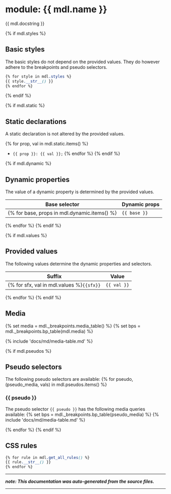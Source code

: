 # module: {{ mdl.name }}
{{ mdl.docstring }}

{% if mdl.styles %}
## Basic styles

The basic styles do not depend on the provided values.
They do however adhere to the breakpoints and pseudo selectors.

```css
{% for style in mdl.styles %}
{{ style.__str__() }}
{% endfor %}
```
{% endif %}


{% if mdl.static %}
## Static declarations
A static declaration is not altered by the provided values.

{% for prop, val in mdl.static.items() %}
+ `{{ prop }}: {{ val }};`
{% endfor %}
{% endif %}

{% if mdl.dynamic %}
## Dynamic properties
The value of a dynamic property is determined by the provided values.

| Base selector | Dynamic props |
| ------------- | ------------- |
{% for base, props in mdl.dynamic.items() %}| `{{ base }}` |{% for prop in props %}`{{ prop }}`{{ ", " if not loop.last }}|{% endfor %}
{% endfor %}
{% endif %}


{% if mdl.values %}
## Provided values
The following values determine the dynamic properties and selectors.

Suffix  | Value
--------- | ---------
{% for sfx, val in mdl.values %}`{{sfx}}` | `{{ val }}`
{% endfor %}
{% endif %}


## Media
{% set media = mdl._breakpoints.media_table() %}
{% set bps = mdl._breakpoints.bp_table(mdl.media) %}

{% include 'docs/md/media-table.md' %}


{% if mdl.pseudos %}
## Pseudo selectors
The following pseudo selectors are available:
{% for pseudo, (pseudo_media, vals) in mdl.pseudos.items() %}
### {{ pseudo }}
The pseudo selector `{{ pseudo }}` has the following media queries available:
{% set bps = mdl._breakpoints.bp_table(pseudo_media) %}
{% include 'docs/md/media-table.md' %}

{% endfor %}
{% endif %}


## CSS rules
```css
{% for rule in mdl.get_all_rules() %}
{{ rule.__str__() }}
{% endfor %}
```

- - - - -
_**note: This documentation was auto-generated from the source files.**_
- - - - -